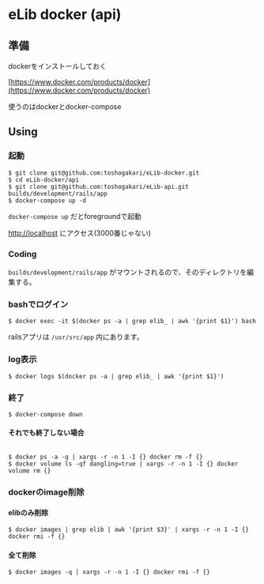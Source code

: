 # eLib docker (api)

## 準備
dockerをインストールしておく

[https://www.docker.com/products/docker](https://www.docker.com/products/docker)

使うのはdockerとdocker-compose

## Using

### 起動

```
$ git clone git@github.com:toshogakari/eLib-docker.git
$ cd eLib-docker/api
$ git clone git@github.com:toshogakari/eLib-api.git builds/development/rails/app
$ docker-compose up -d
```

`docker-compose up` だとforegroundで起動

[http://localhost](http://localhost) にアクセス(3000番じゃない)

### Coding

`builds/development/rails/app` がマウントされるので、そのディレクトリを編集する。

### bashでログイン

```
$ docker exec -it $(docker ps -a | grep elib_ | awk '{print $1}') bash
```

railsアプリは `/usr/src/app` 内にあります。

### log表示

```
$ docker logs $(docker ps -a | grep elib_ | awk '{print $1}')
```

### 終了

```
$ docker-compose down
```

#### それでも終了しない場合

```

$ docker ps -a -q | xargs -r -n 1 -I {} docker rm -f {}
$ docker volume ls -qf dangling=true | xargs -r -n 1 -I {} docker volume rm {}
```

### dockerのimage削除

#### elibのみ削除

```
$ docker images | grep elib | awk '{print $3}' | xargs -r -n 1 -I {} docker rmi -f {}
```

#### 全て削除
```
$ docker images -q | xargs -r -n 1 -I {} docker rmi -f {}
```
